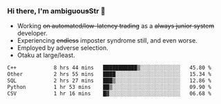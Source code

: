 ### Hi there, I'm ambiguou~~s~~Str 👋

<!--
**ambiguoustexture/ambiguoustexture** is a ✨ _special_ ✨ repository because its `README.md` (this file) appears on your GitHub profile.

Here are some ideas to get you started:
-->
- Working ~~on automated/low-latency trading~~ as a ~~always junior system~~ developer.
- Experiencing ~~endless~~ imposter syndrome still, and even worse.
- Employed by adverse selection.
- Otaku at large/least.

<!--START_SECTION:waka-->

```txt
C++            8 hrs 44 mins   ███████████▒░░░░░░░░░░░░░   45.80 %
Other          2 hrs 55 mins   ████░░░░░░░░░░░░░░░░░░░░░   15.34 %
SQL            2 hrs 27 mins   ███▒░░░░░░░░░░░░░░░░░░░░░   12.86 %
Python         1 hr 53 mins    ██▒░░░░░░░░░░░░░░░░░░░░░░   09.90 %
CSV            1 hr 16 mins    █▓░░░░░░░░░░░░░░░░░░░░░░░   06.68 %
```

<!--END_SECTION:waka-->
